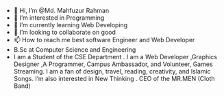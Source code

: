 - 👋 Hi, I’m @Md. Mahfuzur Rahman
- 👀 I’m interested in Programming 
- 🌱 I’m currently learning Web Developing
- 💞️ I’m looking to collaborate on good
- 📫 How to reach me best software Engineer and Web Developer
- B.Sc at Computer Science and Engineering
- I am a Student of the  CSE Department . I  am a Web Developer ,Graphics Designer ,A Programmer, Campus Ambassador, and Volunteer, Games Streaming. I am a fan of design, travel, reading, creativity, and Islamic Songs. I’m also interested in New Thinking . CEO of the MR.MEN (Cloth Band)
<!---
rabbi640/rabbi640 is a ✨ special ✨ repository because its `README.md` (this file) appears on your GitHub profile.
You can click the Preview link to take a look at your changes.
--->
